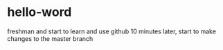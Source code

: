 # hello-word
freshman and start to learn and use github
10 minutes later, start to make changes to the master branch

